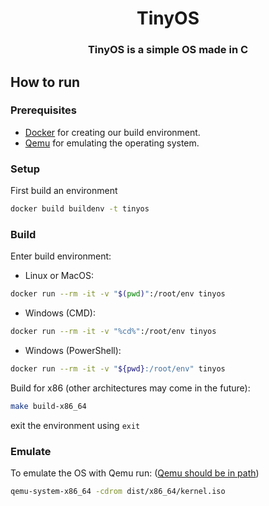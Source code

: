<h1 align="center">TinyOS</h1>
<h3 align="center">TinyOS is a simple OS made in C</h3>

## How to run

### Prerequisites

- [Docker](https://www.docker.com/) for creating our build environment.
- [Qemu](https://www.qemu.org/) for emulating the operating system.

### Setup

First build an environment

```sh
docker build buildenv -t tinyos
```

### Build

Enter build environment:

- Linux or MacOS:

```sh
docker run --rm -it -v "$(pwd)":/root/env tinyos
```

- Windows (CMD):

```sh
docker run --rm -it -v "%cd%":/root/env tinyos
```

- Windows (PowerShell):

```sh
docker run --rm -it -v "${pwd}:/root/env" tinyos
```

Build for x86 (other architectures may come in the future):

```sh
make build-x86_64
```

exit the environment using `exit`

### Emulate

To emulate the OS with Qemu run: ([Qemu should be in path](https://dev.to/whaleshark271/using-qemu-on-windows-10-home-edition-4062))

```sh
qemu-system-x86_64 -cdrom dist/x86_64/kernel.iso
```
